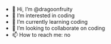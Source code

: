 - 👋 Hi, I’m @dragoonfruity
- 👀 I’m interested in coding
- 🌱 I’m currently learning coding
- 💞️ I’m looking to collaborate on coding
- 📫 How to reach me: no

<!---
dragoonfruity/dragoonfruity is a ✨ special ✨ repository because its `README.md` (this file) appears on your GitHub profile.
You can click the Preview link to take a look at your changes.
--->
